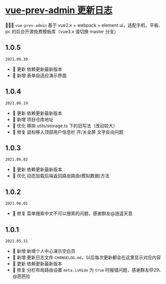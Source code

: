 # <a href="https://gitee.com/lyt-top/vue-next-admin/tree/vue-prev-admin" target="_blank">vue-prev-admin 更新日志</a>

🎉🎉🔥 `vue-prev-admin` 基于 vue2.x + webpack + element ui，适配手机、平板、pc 的后台开源免费模板库（vue3.x 请切换 master 分支）

## 1.0.5

`2021.06.30`

- 🌟 更新 依赖更新最新版本
- 🎉 新增 表单自适应演示界面

## 1.0.4

`2021.06.19`

- 🌟 更新 依赖更新最新版本
- 🎉 新增 项目仓库地址
- 🎯 优化 移除 utils/storage.ts 下的旧写法（改动较大）
- 🐞 修复 鼠标移入顶部用户信息栏 开/关全屏 文字反向问题

## 1.0.3

`2021.06.02`

- 🌟 更新 依赖更新最新版本
- 💯 优化 动态加载后端返回路由路由(模拟数据)方法

## 1.0.2

`2021.06.01`

- 🐞 修复 菜单搜索中文不可以搜索的问题，感谢群友@逍遥天意

## 1.0.1

`2021.05.31`

- 🎉 新增 新增个人中心演示空白页
- 🎉 新增 更新日志文件 `CHANGELOG.md`，以后每次更新都会在这里显示对应内容
- 🌟 更新 依赖更新最新版本
- 🐞 修复 分栏布局路由设置 `meta.isHide` 为 `true` 时报错问题，感谢群友@29、@芭芭拉
